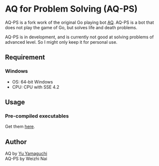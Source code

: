 # AQ for Problem Solving (AQ-PS)

AQ-PS is a fork work of the original Go playing bot [AQ](https://github.com/ymgaq/AQ). AQ-PS is a bot that does not play the game of Go, but solves life and death problems.  
  
AQ-PS is in development, and is currently not good at solving problems of advanced level. So I might only keep it for personal use.

## Requirement
### Windows
- OS: 64-bit Windows  
- CPU: CPU with SSE 4.2  

## Usage
### Pre-compiled executables
Get them [here](http://github.com/geovens/AQ-PS/releases).  

## Author
AQ by [Yu Yamaguchi](https://twitter.com/ymg_aq)  
AQ-PS by Weizhi Nai  

